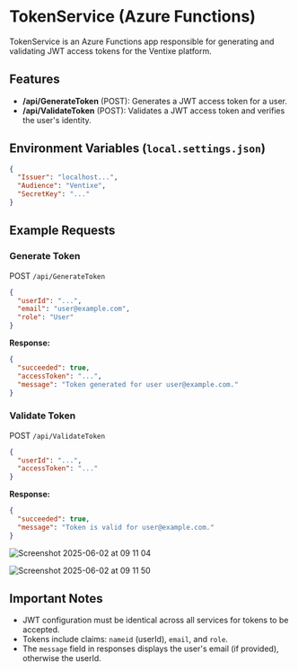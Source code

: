 # TokenService (Azure Functions)

TokenService is an Azure Functions app responsible for generating and validating JWT access tokens for the Ventixe platform.

## Features
- **/api/GenerateToken** (POST): Generates a JWT access token for a user.
- **/api/ValidateToken** (POST): Validates a JWT access token and verifies the user's identity.

## Environment Variables (`local.settings.json`)
```json
{
  "Issuer": "localhost...",
  "Audience": "Ventixe",
  "SecretKey": "..."
}
```

## Example Requests

### Generate Token
POST `/api/GenerateToken`
```json
{
  "userId": "...",
  "email": "user@example.com",
  "role": "User"
}
```
**Response:**
```json
{
  "succeeded": true,
  "accessToken": "...",
  "message": "Token generated for user user@example.com."
}
```

### Validate Token
POST `/api/ValidateToken`
```json
{
  "userId": "...",
  "accessToken": "..."
}
```
**Response:**
```json
{
  "succeeded": true,
  "message": "Token is valid for user@example.com."
}
```
![Screenshot 2025-06-02 at 09 11 04](https://github.com/user-attachments/assets/f3d5e6ff-25a1-42aa-a025-50e33a647d79)

![Screenshot 2025-06-02 at 09 11 50](https://github.com/user-attachments/assets/251e7b2a-511c-46f6-8549-8e5aa079cd77)



## Important Notes
- JWT configuration must be identical across all services for tokens to be accepted.
- Tokens include claims: `nameid` (userId), `email`, and `role`.
- The `message` field in responses displays the user's email (if provided), otherwise the userId.
